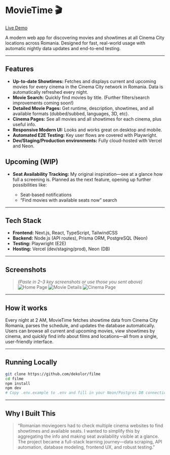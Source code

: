 # MovieTime 🎬

[Live Demo](https://filme.dekolor.ro)

A modern web app for discovering movies and showtimes at all Cinema City locations across Romania. Designed for fast, real-world usage with automatic nightly data updates and end-to-end testing.

---

## Features

* **Up-to-date Showtimes:** Fetches and displays current and upcoming movies for every cinema in the Cinema City network in Romania. Data is automatically refreshed every night.
* **Movie Search:** Quickly find movies by title. (Further filters/search improvements coming soon!)
* **Detailed Movie Pages:** Get runtime, description, showtimes, and all available formats (dubbed/subbed, languages, 3D, etc).
* **Cinema Pages:** See all movies and all showtimes for each cinema, plus useful info.
* **Responsive Modern UI:** Looks and works great on desktop and mobile.
* **Automated E2E Testing:** Key user flows are covered with Playwright.
* **Dev/Staging/Production environments:** Fully cloud-hosted with Vercel and Neon.

## Upcoming (WIP)

* **Seat Availability Tracking:**
  My original inspiration—see at a glance how full a screening is. Planned as the next feature, opening up further possibilities like:

  * Seat-based notifications
  * “Find movies with available seats now” search

---

## Tech Stack

* **Frontend:** Next.js, React, TypeScript, TailwindCSS
* **Backend:** Node.js (API routes), Prisma ORM, PostgreSQL (Neon)
* **Testing:** Playwright (E2E)
* **Hosting:** Vercel (dev/staging/prod), Neon (DB)

---

## Screenshots

> *(Paste in 2–3 key screenshots or use those you sent above)*
> ![Home Page](https://i.imgur.com/2sshnSg.jpeg)
> ![Movie Details](https://i.imgur.com/lHvV7jb.png)
> ![Cinema Page](https://i.imgur.com/CIao6WM.png)

---

## How it works

Every night at 2 AM, MovieTime fetches showtime data from Cinema City Romania, parses the schedule, and updates the database automatically. Users can browse all current and upcoming movies, view showtimes by cinema, and quickly find info about films and locations—all from a single, user-friendly interface.

---

## Running Locally

```bash
git clone https://github.com/dekolor/filme
cd filme
npm install
npm dev
# Copy .env.example to .env and fill in your Neon/Postgres DB connection
```

---

## Why I Built This

> “Romanian moviegoers had to check multiple cinema websites to find showtimes and available seats. I wanted to simplify this by aggregating the info and making seat availability visible at a glance. The project became a full-stack learning journey—data scraping, API automation, database modeling, frontend UX, and robust testing.”

